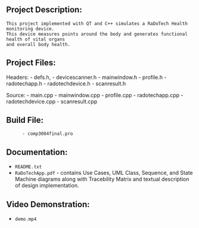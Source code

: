 ## Project Description:

    This project implemented with QT and C++ simulates a RaDoTech Health monitoring device. 
    This device measures points around the body and generates functional health of vital organs 
    and overall body health. 

## Project Files:

   Headers: 
           - defs.h, 
           - devicescanner.h
           - mainwindow.h
           - profile.h
           - radotechapp.h 
           - radotechdevice.h
           - scanresult.h

   Source: 
          - main.cpp
          - mainwindow.cpp
          - profile.cpp
          - radotechapp.cpp 
          - radotechdevice.cpp
          - scanresult.cpp

## Build File: 
          - comp3004final.pro

## Documentation: 

   - `README.txt`
   - `RaDoTechApp.pdf` -  contains Use Cases, UML Class, Sequence, and State Machine diagrams 
                          along with Tracebility Matrix and textual description of design implementation.

## Video Demonstration: 

   - `demo.mp4`
